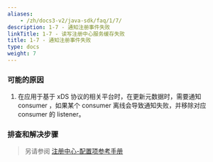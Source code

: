```yaml
---
aliases:
    - /zh/docs3-v2/java-sdk/faq/1/7/
description: 1-7 - 通知注册事件失败
linkTitle: 1-7 - 读写注册中心服务缓存失败
title: 1-7 - 通知注册事件失败
type: docs
weight: 7
---
```



### 可能的原因

1. 在应用于基于 xDS 协议的相关平台时，在更新元数据时，需要通知 consumer ，如果某个 consumer 离线会导致通知失败，并移除对应 consumer 的 listener。

### 排查和解决步骤

>  另请参阅
[注册中心-配置项参考手册](/zh-cn/docs3-v2/java-sdk/reference-manual/config/properties/#registry)